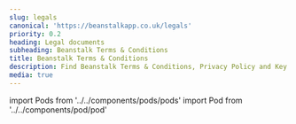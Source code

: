 ```yaml
---
slug: legals
canonical: 'https://beanstalkapp.co.uk/legals'
priority: 0.2
heading: Legal documents
subheading: Beanstalk Terms & Conditions
title: Beanstalk Terms & Conditions
description: Find Beanstalk Terms & Conditions, Privacy Policy and Key Information Documents.
media: true
---
```


import Pods from '../../components/pods/pods'
import Pod from '../../components/pod/pod'

<Pods>
  <Pod externalLink={'/docs/terms-and-conditions.pdf'} heading={'T&Cs'} description={'T&Cs and other documents'} type={'app-terms'}/>
  <Pod link={'/key-investor-information-documents'} heading={'KIIDs'} description={'Key Investor Information Documents'} type={'isa-terms'}/>
  <Pod link={'/key-features-documents'} heading={'KFDs'} description={'Key Features Documents'} type={'key-facts'}/>
  <Pod link={'/data-privacy-and-cookies'} heading={'Privacy'} description={'Data privacy & cookies'} type={'privacy'}/>
  <Pod link={'/other-terms'} heading={'Misc'} description={'Other terms'} type={'app-terms'}/>
</Pods>